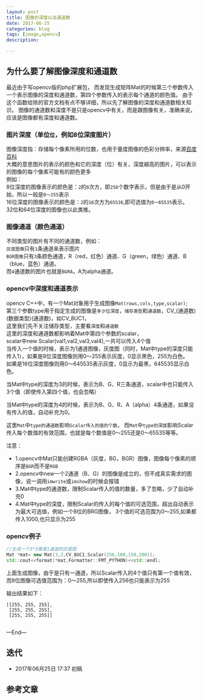 ```yaml
---
layout: post
title: 图像的深度以及通道数
date: 2017-06-25
categories: blog
tags: [image,opencv]
description: 

---
```



## 为什么要了解图像深度和通道数
最近由于写opencv版的php扩展包，
而发现生成矩阵Mat的时候第三个参数传入一个表示图像的深度和通道数，第四个参数传入的表示每个通道的颜色值。
由于这个函数给除的官方文档有点不够详细，所以先了解图像的深度和通道数相关知识。
图像的通道数和深度不是只是opencv中有关，而是跟图像有关，准确来说，应该是图像都有深度和通道数。

### 图片深度（单位`位`，例如8位深度图片）
图像深度指：存储每个像素所用的位数，也用于量度图像的色彩分辨率，来源[百度百科](http://baike.baidu.com/link?url=dmZA9EQnRkGL1_JISKvXZnav7-jGVGzoBp2l4FuRnPSArTl4S7_kXPyeMkUDrNUQtpd4DXu1KymxGZJIpqj5lVJCnY5UoiKpSTLSweKhO7mA_TGAjh_eCoaYXDywazFR)  
大概的意思图片的表示的颜色和它的深度（位）有关，深度越高的图片，可以表示的图像的每个像素可能有的颜色更多  
例如：  
8位深度的图像表示的颜色是：`2`的`8`次方，即`256`个数字表示，但是由于是从0开始，所以一般是`0～255`表示  
16位深度的图像表示的颜色是：`2`的`16`次方为`65536`,即可选值为`0～65535`表示。  
32位和64位深度的图像也以此类推。  


### 图像通道（颜色通道）
不同类型的图片有不同的通道数，例如：  
`灰度图像`只有`1`条通道来表示图片  
`BGR图像`只有`3`条颜色通道，R（red，红色）通道、G（green，绿色）通道、B（blue，蓝色）通道。  
而`4`通道数的图片也就是`BGRA`，A为alpha通道。

### opencv中深度和通道表示
opencv C++中，有一个Mat对象用于生成图像`Mat(rows,cols,type,scalar)`;  
第三个参数type用于指定生成的图像是`多少位深度`，`储存类型`和`通道数`，CV_(通道数)(数据类型)(通道数)，如CV_8UC1，  
这里我们先不关注储存类型，主要看`深度`和`通道数`  
这里的深度和通道数都影响着Mat中第四个参数的scalar，  
scalar中new Scalar(val1,val2,val3,val4),一共可以传入4个值  
当传入一个值的时候，表示为1通道图像，灰度图（同时，Mat中type的深度只能传入1），如果是8位深度图像则用0～255表示灰度，0显示黑色，255为白色。  
如果是16位深度图像则用0～645535表示灰度，0显示为最黑，645535显示白色。  

当Mat中type的深度为3的时候，表示为B、G、R三条通道，scalar中也只能传入3个值（即使传入第四个值，也会忽略）

当Mat中type的深度为4的时候，表示为B、G、R、A（alpha）4条通道，如果没有传入的值，自动补充为0。

这里`Mat`中`type的通道数`影响`Scalar传入的值的个数`，
而`Mat`中`type的深度`影响Scalar传入每个数值的有效范围，也就是每个数值是0～255还是0～65535等等。

注意：

- 1.opencv中Mat只能创建RGBA（灰度，BG，BGR）图像，图像每个像素的顺序是`BGR`而不是`RGB`
- 2.opencv中new一个2通道（B、G）的图像是成立的，但不成真实需求的图像，说一调用`imwrite`或`imshow`的时候会报错
- 3.Mat中type的通道数，限制Scalar传入的值的数量，多了忽略，少了自动补充0
- 4.Mat中type的深度，限制Scalar的传入的每个值的可选范围，超出自动表示为最大可选值，例如一个8位的BRG图像，
3个值的可选范围为0～255,如果都传入1000,也只显示为255

### opencv例子

```c++
//生成一个3*3像素1通道的灰度图
Mat *mat= new Mat(3,3,CV_8UC1,Scalar(256,100,150,200));
std::cout<<format(*mat,Formatter::FMT_PYTHON)<<std::endl;

```

上面生成图像，由于是只有一通道，所以Scalar传入的4个值只有第一个值有效，
而8位图像可选值范围为：0～255,所以即使传入256也只能表示为255

输出结果如下：

```
[[255, 255, 255],
 [255, 255, 255],
 [255, 255, 255]]
```


## 

—End—


## 迭代

* 2017年06月25日 17:37 初稿

## 参考文章


